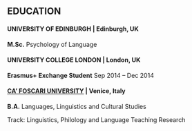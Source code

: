 
## EDUCATION

#### UNIVERSITY OF EDINBURGH	| Edinburgh, UK
**M.Sc.** Psychology of Language	

#### UNIVERSITY COLLEGE LONDON | London, UK
**Erasmus+ Exchange Student**	Sep 2014 – Dec 2014

#### [CA’ FOSCARI UNIVERSITY](https://www.unive.it/) | Venice, Italy
**B.A.** Languages, Linguistics and Cultural Studies

Track: Linguistics, Philology and Language Teaching Research	

